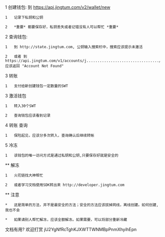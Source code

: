 1	创建钱包: 到 https://api.jingtum.com/v2/wallet/new

	1	记录下私钥和公钥

	2	*重要* 都要保存好，私钥丢失或者记错没有人可以帮忙 *重要*

2	查询钱包: 

	1	到 http://state.jingtum.com, 公钥输入搜索栏中，搜索应该提示未激活

	2	或者 到https://api.jingtum.com/v1/accounts/j................................./balances, 应该返回 "Account Not Found"

3	转账

	1	支付给新创建钱包一定数量的SWT

3	激活钱包

	1	转入30个SWT

	2	查询钱包应该看到记录

4	转账 查询

	1	保险起见，应该分多次转入，查询确认后继续转帐

5	冷冻

	1	该钱包的唯一访问方式是通过私钥和公钥,只要保存好就是安全的

**	解冻

	1	火花链找大神帮忙

	2	或者学习文档使用SDK转出来 http://developer.jingtum.com

**	注意

	*	这是简单的方法，并不是最安全的方法；安全的方法应该拔掉网线，离线创建。如何创建, 我也不会

	*	如果请别人帮忙解冻，应该全额解冻。如果需要，可以将部分重新冷藏

文档有用? 欢迎打赏 jU2YgNfRcTghKJXWTTWNMBpPnmXhyihEpn

